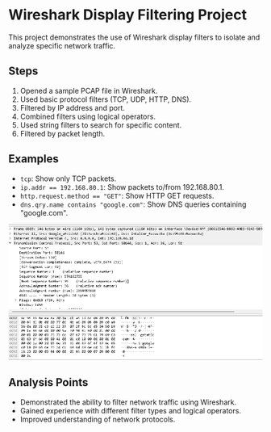 # Wireshark Display Filtering Project

This project demonstrates the use of Wireshark display filters to isolate and analyze specific network traffic.

## Steps

1.  Opened a sample PCAP file in Wireshark.
2.  Used basic protocol filters (TCP, UDP, HTTP, DNS).
3.  Filtered by IP address and port.
4.  Combined filters using logical operators.
5.  Used string filters to search for specific content.
6.  Filtered by packet length.

## Examples

* `tcp`: Show only TCP packets.
* `ip.addr == 192.168.80.1`: Show packets to/from 192.168.80.1.
* `http.request.method == "GET"`: Show HTTP GET requests.
* `dns.qry.name contains "google.com"`: Show DNS queries containing "google.com".

![Screenshot of DNS TCP filter](images/DNS_filter.png)

## Analysis Points

* Demonstrated the ability to filter network traffic using Wireshark.
* Gained experience with different filter types and logical operators.
* Improved understanding of network protocols.
